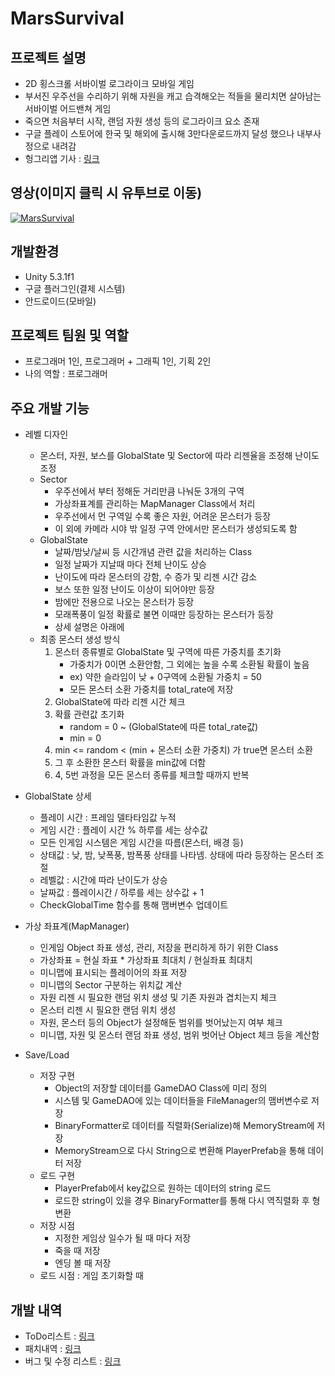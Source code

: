 # MarsSurvival

## 프로젝트 설명
* 2D 횡스크롤 서바이벌 로그라이크 모바일 게임
* 부서진 우주선을 수리하기 위해 자원을 캐고 습격해오는 적들을 물리치면 살아남는
서바이벌 어드밴쳐 게임
* 죽으면 처음부터 시작, 랜덤 자원 생성 등의 로그라이크 요소 존재
* 구글 플레이 스토어에 한국 및 해외에 출시해 3만다운로드까지 달성 했으나 내부사정으로 내려감
* 헝그리앱 기사 : [링크](http://www.hungryapp.co.kr/news/news_view.php?bcode=news&pid=45507&catecode=002&rtype=B&page=1&searchtype=subject&searchstr=&tcnt=&tbcnt=&block=&mn=&mx=)

## 영상(이미지 클릭 시 유투브로 이동)
[![MarsSurvival](https://img.youtube.com/vi/9xh5RbYUEX4/0.jpg)](https://youtu.be/9xh5RbYUEX4 "MarsSurvival")

## 개발환경
* Unity 5.3.1f1
* 구글 플러그인(결제 시스템)
* 안드로이드(모바일)

## 프로젝트 팀원 및 역할
* 프로그래머 1인, 프로그래머 + 그래픽 1인, 기획 2인
* 나의 역할 : 프로그래머

## 주요 개발 기능
* 레벨 디자인
	* 몬스터, 자원, 보스를 GlobalState 및 Sector에 따라 리젠율을 조정해 난이도 조정
	* Sector
		* 우주선에서 부터 정해둔 거리만큼 나눠둔 3개의 구역
		* 가상좌표계를 관리하는 MapManager Class에서 처리
		* 우주선에서 먼 구역일 수록 좋은 자원, 어려운 몬스터가 등장
		* 이 외에 카메라 시야 밖 일정 구역 안에서만 몬스터가 생성되도록 함
	* GlobalState
		* 날짜/밤낮/날씨 등 시간개념 관련 값을 처리하는 Class
		* 일정 날짜가 지날때 마다 전체 난이도 상승
		* 난이도에 따라 몬스터의 강함, 수 증가 및 리젠 시간 감소
		* 보스 또한 일정 난이도 이상이 되어야만 등장
		* 밤에만 전용으로 나오는 몬스터가 등장
		* 모래폭풍이 일정 확률로 불면 이때만 등장하는 몬스터가 등장
		* 상세 설명은 아래에
	* 최종 몬스터 생성 방식
		1) 몬스터 종류별로 GlobalState 및 구역에 따른 가중치를 초기화
			+ 가중치가 0이면 소환안함, 그 외에는 높을 수록 소환될 확률이 높음
			+ ex) 약한 슬라임이 낮 + 0구역에 소환될 가중치 = 50
			+ 모든 몬스터 소환 가중치를 total_rate에 저장
		2) GlobalState에 따라 리젠 시간 체크
		3) 확률 관련값 초기화
			+ random = 0 ~ (GlobalState에 따른 total_rate값)
			+ min = 0
		4) min <= random < (min + 몬스터 소환 가중치) 가 true면 몬스터 소환
		5) 그 후 소환한 몬스터 확률을 min값에 더함
		6) 4, 5번 과정을 모든 몬스터 종류를 체크할 때까지 반복

* GlobalState 상세
	* 플레이 시간 : 프레임 델타타임값 누적
	* 게임 시간 : 플레이 시간 % 하루를 세는 상수값
	* 모든 인게임 시스템은 게임 시간을 따름(몬스터, 배경 등)
	* 상태값 : 낮, 밤, 낮폭풍, 밤폭풍 상태를 나타넴. 상태에 따라 등장하는 몬스터 조절
	* 레벨값 : 시간에 따라 난이도가 상승
	* 날짜값 : 플레이시간 / 하루를 세는 상수값 + 1
	* CheckGlobalTime 함수를 통해 맴버변수 업데이트

* 가상 좌표계(MapManager)
	* 인게임 Object 좌표 생성, 관리, 저장을 편리하게 하기 위한 Class
	* 가상좌표 = 현실 좌표 * 가상좌표 최대치 / 현실좌표 최대치
	* 미니맵에 표시되는 플레이어의 좌표 저장
	* 미니맵의 Sector 구분하는 위치값 계산
	* 자원 리젠 시 필요한 랜덤 위치 생성 및 기존 자원과 겹치는지 체크
	* 몬스터 리젠 시 필요한 랜덤 위치 생성
	* 자원, 몬스터 등의 Object가 설정해둔 범위를 벗어났는지 여부 체크
	* 미니맵, 자원 및 몬스터 랜덤 좌표 생성, 범위 벗어난 Object 체크 등을 계산함

* Save/Load
	* 저장 구현
		* Object의 저장할 데이터를 GameDAO Class에 미리 정의
		* 시스템 및 GameDAO에 있는 데이터들을 FileManager의 맴버변수로 저장
		* BinaryFormatter로 데이터를 직렬화(Serialize)해 MemoryStream에 저장
		* MemoryStream으로 다시 String으로 변환해 PlayerPrefab을 통해 데이터 저장
	* 로드 구현
		* PlayerPrefab에서 key값으로 원하는 데이터의 string 로드
		* 로드한 string이 있을 경우 BinaryFormatter를 통해 다시 역직렬화 후 형변환
	* 저장 시점
		* 지정한 게임상 일수가 될 때 마다 저장
		* 죽을 때 저장
		* 엔딩 볼 때 저장
	* 로드 시점 : 게임 초기화할 때
	
## 개발 내역
* ToDo리스트 : [링크](https://github.com/MiruSona/MarsSurvival/blob/main/Document/Todo.xlsx)
* 패치내역 : [링크](https://github.com/MiruSona/MarsSurvival/blob/main/Document/Patch.xlsx)
* 버그 및 수정 리스트 : [링크](https://github.com/MiruSona/MarsSurvival/blob/main/Document/Bug%26Fix.xlsx)